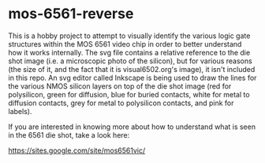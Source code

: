 # mos-6561-reverse
This is a hobby project to attempt to visually identify the various logic gate structures within the MOS 6561 video chip in order to better understand how it works internally. The svg file contains a relative reference to the die shot image (i.e. a microscopic photo of the silicon), but for various reasons (the size of it, and the fact that it is visual6502.org's image), it isn't included in this repo. An svg editor called Inkscape is being used to draw the lines for the various NMOS silicon layers on top of the die shot image (red for polysilicon, green for diffusion, blue for buried contacts, white for metal to diffusion contacts, grey for metal to polysilicon contacts, and pink for labels).

If you are interested in knowing more about how to understand what is seen in the 6561 die shot, take a look here:

https://sites.google.com/site/mos6561vic/

